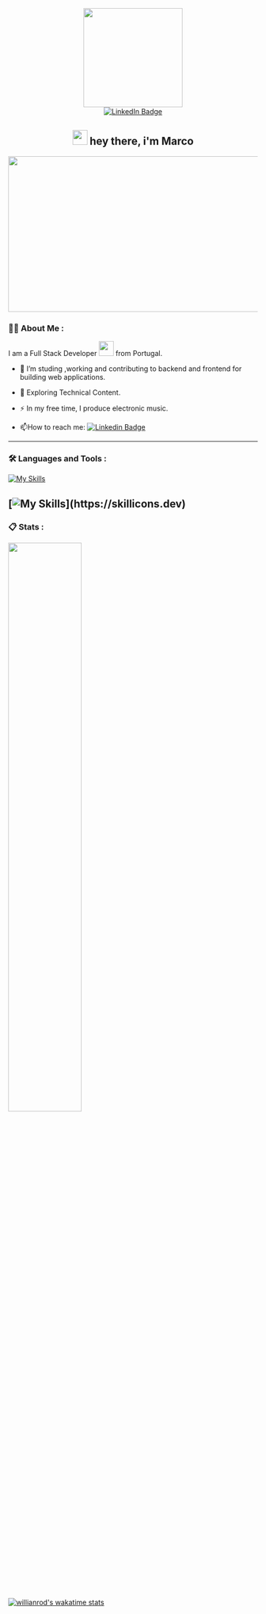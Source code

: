 
<div id="header" align="center">
<img src="https://media.giphy.com/media/gjrYDwbjnK8x36xZIO/giphy.gif" width="200"/>
</div>

<div id="badges" align="center">
  <a href="https://www.linkedin.com/in/marco-dv-domingues/">
   <img src="https://img.shields.io/badge/LinkedIn-blue?style=for-the-badge&logo=linkedin&logoColor=white" alt="LinkedIn Badge"/>
  </a>
  
</div>

<div id="badges" align="center">
  <img src="https://komarev.com/ghpvc/?username=your-github-MarcoDomingues&style=flat-square&color=blue" alt=""/>
  <h2>
  <img src="https://media.giphy.com/media/hvRJCLFzcasrR4ia7z/giphy.gif" width="30px"/>
    hey there, i'm Marco
</h2>
</div>

<div id="banner" align="center">
  <img src="https://prg.is.titech.ac.jp/wp-content/uploads/2013/09/prg-banner-201309.jpg" width="1004" height="314"/>
</div>

### 👨‍💻 About Me :

I am a Full Stack Developer <img src="https://media.giphy.com/media/WUlplcMpOCEmTGBtBW/giphy.gif" width="30"> from Portugal.

- :telescope: I’m studing ,working and contributing to backend and frontend for building web applications.

- :seedling: Exploring Technical Content.

- :zap: In my free time, I produce electronic music.

- :mailbox:How to reach me: [![Linkedin Badge](https://img.shields.io/badge/-marco-blue?style=flat&logo=Linkedin&logoColor=white)](https://www.linkedin.com/in/marco-dv-domingues/)

-----

### :hammer_and_wrench: Languages and Tools :

[![My Skills](https://skillicons.dev/icons?i=java,js,html,css,spring,hibernate,jquery,mysql,nodejs,aws,mongodb,maven,postgres,git,bootstrap)](https://skillicons.dev)

[![My Skills](https://skillicons.dev/icons?i=idea,androidstudio,visualstudio,vim,ableton,ae,ps,pr,autocad,)](https://skillicons.dev)
-----

### 📋 Stats :

<div>
 
  <img src="https://github-readme-stats-git-masterrstaa-rickstaa.vercel.app/api?username=MarkADom&count_private=true&show_icons=true&hide_border=true&theme=transparent" width="54.25%">
 
[![willianrod's wakatime stats](https://github-readme-stats.vercel.app/api/wakatime?username=MarkADom)](https://github.com/anuraghazra/github-readme-stats)
  
</div>

